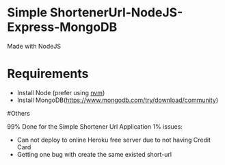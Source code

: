 # Simple ShortenerUrl-NodeJS-Express-MongoDB

Made with NodeJS

# Requirements

- Install Node (prefer using [nvm](https://github.com/creationix/nvm))
- Install MongoDB(https://www.mongodb.com/try/download/community)

#Others

99% Done for the Simple Shortener Url Application 
1% issues:

- Can not deploy to online Heroku free server due to not having Credit Card
- Getting one bug with create the same existed short-url
